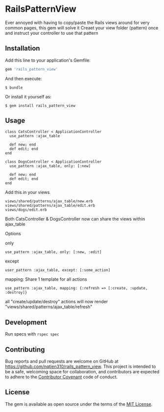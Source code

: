 # RailsPatternView

Ever annoyed with having to copy/paste the Rails views around for very common pages, this gem will solve it
Creaet your view folder (pattern) once and instruct your controller to use that pattern

## Installation

Add this line to your application's Gemfile:

```ruby
gem 'rails_pattern_view'
```

And then execute:

    $ bundle

Or install it yourself as:

    $ gem install rails_pattern_view

## Usage

```
class CatsController < ApplicationController
  use_pattern :ajax_table

  def new; end
  def edit; end
end

class DogsController < ApplicationController
  use_pattern :ajax_table, only: [:new]

  def new; end
  def edit; end
end

```
Add this in your views

```
views/shared/patterns/ajax_table/new.erb
views/shared/patterns/ajax_table/edit.erb
views/dogs/edit.erb
```

Both CatsController & DogsController now can share the views within ajax_table

Options

only
```
use_pattern :ajax_table, only: [:new, :edit]
```

except
```
user_pattern :ajax_table, except: [:some_action]
```

mapping: Share 1 template for all actions
```
use_pattern :ajax_table, mapping: {:refresh => [:create, :update, :destroy]}
```
all "create/update/destroy" actions will now render "views/shared/patterns/ajax_table/refresh"

## Development

Run specs with `rspec spec`

## Contributing

Bug reports and pull requests are welcome on GitHub at https://github.com/nqtien310/rails_pattern_view. This project is intended to be a safe, welcoming space for collaboration, and contributors are expected to adhere to the [Contributor Covenant](contributor-covenant.org) code of conduct.


## License

The gem is available as open source under the terms of the [MIT License](http://opensource.org/licenses/MIT).

